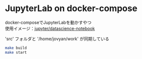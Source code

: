 # JupyterLab on docker-compose

docker-composeでJupyterLabを動かすやつ  
使用イメージ：[jupyter/datascience-notebook](https://hub.docker.com/r/jupyter/datascience-notebook/)

'src' フォルダと '/home/jovyan/work' が同期している

```bash
make build
make start
```
